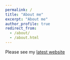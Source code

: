 ```yaml
---
permalink: /
title: "About me"
excerpt: "About me"
author_profile: true
redirect_from: 
  - /about/
  - /about.html
---
```

Please see my [latest website](https://sites.google.com/view/jingyewaterloo)

